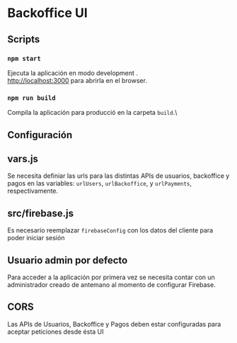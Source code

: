 # Backoffice UI

## Scripts

### `npm start`

Ejecuta la aplicación en modo development .\
[http://localhost:3000](http://localhost:3000) para abrirla en el browser.

### `npm run build`

Compila la aplicación para producció en la carpeta `build`.\

## Configuración

## vars.js

Se necesita definiar las urls para las distintas APIs de usuarios, backoffice y pagos en las variables: `urlUsers`, `urlBackoffice`, y `urlPayments`, respectivamente.

## src/firebase.js

Es necesario reemplazar `firebaseConfig` con los datos del cliente para poder iniciar sesión

## Usuario admin por defecto

Para acceder a la aplicación por primera vez se necesita contar con un administrador creado de antemano al momento de configurar Firebase.

## CORS

Las APIs de Usuarios, Backoffice y Pagos deben estar configuradas para aceptar peticiones desde ésta UI
